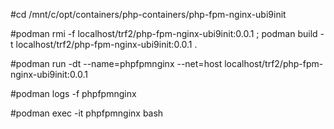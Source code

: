 
#cd /mnt/c/opt/containers/php-containers/php-fpm-nginx-ubi9init

#podman rmi -f localhost/trf2/php-fpm-nginx-ubi9init:0.0.1 ; podman build -t localhost/trf2/php-fpm-nginx-ubi9init:0.0.1 .

#podman run -dt --name=phpfpmnginx --net=host localhost/trf2/php-fpm-nginx-ubi9init:0.0.1

#podman logs -f phpfpmnginx

#podman exec -it phpfpmnginx bash


